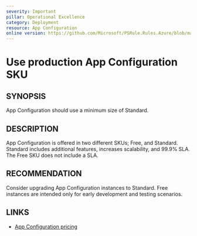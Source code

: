 ```yaml
---
severity: Important
pillar: Operational Excellence
category: Deployment
resource: App Configuration
online version: https://github.com/Microsoft/PSRule.Rules.Azure/blob/main/docs/rules/en/Azure.AppConfig.SKU.md
---
```


# Use production App Configuration SKU

## SYNOPSIS

App Configuration should use a minimum size of Standard.

## DESCRIPTION

App Configuration is offered in two different SKUs; Free, and Standard.
Standard includes additional features, increases scalability, and 99.9% SLA.
The Free SKU does not include a SLA.

## RECOMMENDATION

Consider upgrading App Configuration instances to Standard.
Free instances are intended only for early development and testing scenarios.

## LINKS

- [App Configuration pricing](https://azure.microsoft.compricing/details/app-configuration/)
